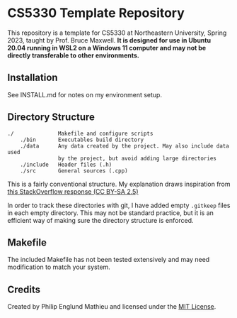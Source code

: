# CS5330 Template Repository

This repository is a template for CS5330 at Northeastern University, Spring 2023, taught by Prof. Bruce Maxwell. __It is designed for use in Ubuntu 20.04 running in WSL2 on a Windows 11 computer and may not be directly transferable to other environments.__

## Installation
See INSTALL.md for notes on my environment setup.

## Directory Structure

```
./              Makefile and configure scripts
    ./bin       Executables build directory
    ./data      Any data created by the project. May also include data used 
                by the project, but avoid adding large directories
    ./include   Header files (.h)
    ./src       General sources (.cpp)
```

This is a fairly conventional structure. My explanation draws inspiration from [this StackOverflow response (CC BY-SA 2.5)](https://stackoverflow.com/a/1398594/2213454)

In order to track these directories with git, I have added empty `.gitkeep` files in each empty directory. This may not be standard practice, but it is an efficient way of making sure the directory structure is enforced.

## Makefile
The included Makefile has not been tested extensively and may need modification to match your system.

## Credits
Created by Philip Englund Mathieu and licensed under the [MIT License](LICENSE.md).